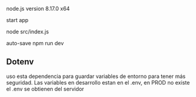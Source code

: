 
node.js version 8.17.0 x64

start app

node src/index.js

auto-save
npm run dev


## Dotenv
uso esta dependencia para guardar variables de entorno para tener más seguridad.
Las variables en desarrollo estan en el .env, en PROD no existe el .env se obtienen del servidor

